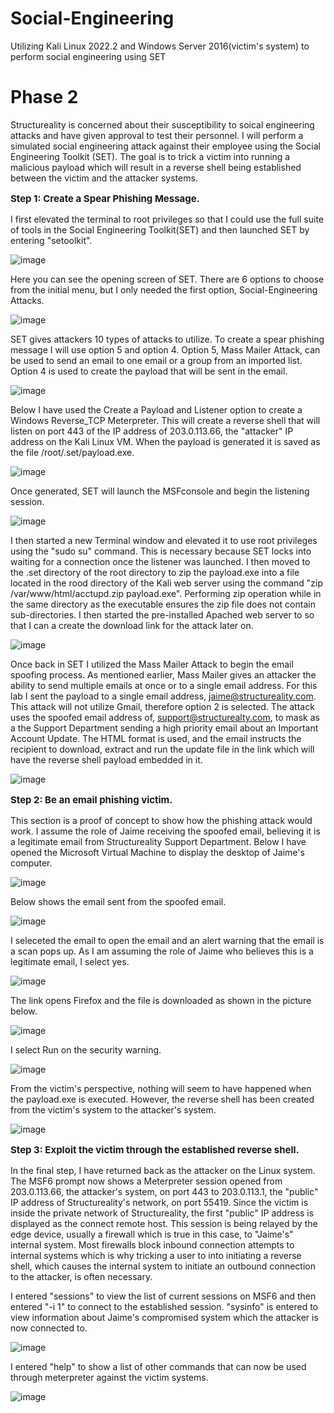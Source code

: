 # Social-Engineering
Utilizing Kali Linux 2022.2 and Windows Server 2016(victim's system) to perform social engineering using SET
<h1>Phase 2</h1>

Structureality is concerned about their susceptibility to soical engineering attacks and have given approval to test their personnel. I will perform a simulated social engineering attack against their employee using the Social Engineering Toolkit (SET). The goal is to trick a victim into running a malicious payload which will result in a reverse shell being established between the victim and the attacker systems.

**<p style="font-size: 15px;">Step 1: Create a Spear Phishing Message.</p>**

I first elevated the terminal to root privileges so that I could use the full suite of tools in the Social Engineering Toolkit(SET) and then launched SET by entering "setoolkit".

![image](https://github.com/kvweldon/Social-Engineering/assets/141193154/625997d5-43f3-4dbe-82d2-e03f22a0b118)

Here you can see the opening screen of SET. There are 6 options to choose from the initial menu, but I only needed the first option, Social-Engineering Attacks. 

![image](https://github.com/kvweldon/Social-Engineering/assets/141193154/9cebeacb-d061-444b-83ef-ddca58fd486e)

SET gives attackers 10 types of attacks to utilize. To create a spear phishing message I will use option 5 and option 4. Option 5, Mass Mailer Attack, can be used to send an email to one email or a group from an imported list. Option 4 is used to create the payload that will be sent in the email.

![image](https://github.com/kvweldon/Social-Engineering/assets/141193154/ec4aa23b-aa78-4b6d-a8f8-10ffb6b1629d)

Below I have used the Create a Payload and Listener option to create a Windows Reverse_TCP Meterpreter. This will create a reverse shell that will listen on port 443 of the IP address of 203.0.113.66, the "attacker" IP address on the Kali Linux VM. When the payload is generated it is saved as the file /root/.set/payload.exe. 

![image](https://github.com/kvweldon/Social-Engineering/assets/141193154/ca7dd9ca-784a-4a76-b47f-e4747b36f35c)

Once generated, SET will launch the MSFconsole and begin the listening session. 

![image](https://github.com/kvweldon/Social-Engineering/assets/141193154/50204f4b-42d8-41ad-98e7-297b8263c63c)

I then started a new Terminal window and elevated it to use root privileges using the "sudo su" command. This is necessary because SET locks into waiting for a connection once the listener was launched. I then moved to the .set directory of the root directory to zip the payload.exe into a file located in the rood directory of the Kali web server using the command "zip /var/www/html/acctupd.zip payload.exe". Performing zip operation while in the same directory as the executable ensures the zip file does not contain sub-directories. I then started the pre-installed Apached web server to so that I can a create the download link for the attack later on.  

![image](https://github.com/kvweldon/Social-Engineering/assets/141193154/cf3cdefa-839e-47a9-be3b-2e880b07b4be)

Once back in SET I utilized the Mass Mailer Attack to begin the email spoofing process. As mentioned earlier, Mass Mailer gives an attacker the ability to send multiple emails at once or to a single email address. For this lab I sent the payload to a single email address, jaime@structureality.com. This attack will not utilize Gmail, therefore option 2 is selected. The attack uses the spoofed email address of, support@structurealty.com, to mask as a the Support Department sending a high priority email about an Important Account Update. The HTML format is used, and the email instructs the recipient to download, extract and run the update file in the link which will have the reverse shell payload embedded in it.  

![image](https://github.com/kvweldon/Social-Engineering/assets/141193154/f76e43d3-1ba8-4a83-870a-e13c83874dbd)

**<p style="font-size: 15px;">Step 2: Be an email phishing victim.</p>**

This section is a proof of concept to show how the phishing attack would work. I assume the role of Jaime receiving the spoofed email, believing it is a legitimate email from Structureality Support Department. Below I have opened the Microsoft Virtual Machine to display the desktop of Jaime's computer.

![image](https://github.com/kvweldon/Social-Engineering/assets/141193154/fd19e601-ec5c-40f8-b62c-4ad7f3636010)

Below shows the email sent from the spoofed email.   

![image](https://github.com/kvweldon/Social-Engineering/assets/141193154/1644ef0d-62fd-4d6c-b5d4-f9a23f777c1f)

I seleceted the email to open the email and an alert warning that the email is a scan pops up. As I am assuming the role of Jaime who believes this is a legitimate email, I select yes.

![image](https://github.com/kvweldon/Social-Engineering/assets/141193154/bf215076-64b0-4d0d-86d9-131a0e52aba6)

The link opens Firefox and the file is downloaded as shown in the picture below. 

![image](https://github.com/kvweldon/Social-Engineering/assets/141193154/6211cdee-8de4-430e-9462-4a398a0f1467)

I select Run on the security warning. 

![image](https://github.com/kvweldon/Social-Engineering/assets/141193154/106d59d9-9d6d-4b2b-bcc5-ab06170cda6a)

From the victim's perspective, nothing will seem to have happened when the payload.exe is executed. However, the reverse shell has been created from the victim's system to the attacker's system. 

![image](https://github.com/kvweldon/Social-Engineering/assets/141193154/b400bc8f-27cd-466e-9369-dbd78afc615a)

**<p style="font-size: 15px;">Step 3: Exploit the victim through the established reverse shell.</p>**

In the final step, I have returned back as the attacker on the Linux system. The MSF6 prompt now shows a Meterpreter session opened from 203.0.113.66, the attacker's system, on port 443 to 203.0.113.1, the "public" IP address of Structureality's network, on port 55419. Since the victim is inside the private network of Structureality, the first "public" IP address is displayed as the connect remote host. This session is being relayed by the edge device, usually a firewall which is true in this case, to "Jaime's" internal system. Most firewalls block inbound connection attempts to internal systems which is why tricking a user to into initiating a reverse shell, which causes the internal system to initiate an outbound connection to the attacker, is often necessary.  

I entered "sessions" to view the list of current sessions on MSF6 and then entered "-i 1" to connect to the established session. "sysinfo" is entered to view information about Jaime's compromised system which the attacker is now connected to. 


![image](https://github.com/kvweldon/Social-Engineering/assets/141193154/40cbf292-9331-45a8-a771-9b39d12571ba)

I entered "help" to show a list of other commands that can now be used through meterpreter against the victim systems. 

![image](https://github.com/kvweldon/Social-Engineering/assets/141193154/748d2725-a798-40a6-a4fa-c32ead80d01f)






